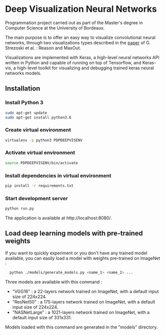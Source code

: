 # Deep Visualization Neural Networks

Programmation project carried out as part of the Master's degree in Computer Science at the University of Bordeaux.

The main purpose is to offer an easy way to visualize convolutional neural networks, through two visualizations types described in the [paper](https://vadl2017.github.io/paper/vadl_0100-paper.pdf) of G. Strezoski et al. : Reason and MaxOut.

Visualizations are implemented with Keras, a high-level neural networks API written in Python and capable of running on top of Tensorflow, and Keras-vis, a high-level toolkit for visualizing and debugging trained keras neural networks models.

## Installation

### Install Python 3
```bash
sudo apt-get update
sudo apt-get install python3.6
```

### Create virtual environment
```bash
virtualenv -p python3 PDPDEEPVISENV
```

### Activate virtual environment
```bash
source PDPDEEPVISENV/bin/activate
```

### Install dependencies in virtual environment
```bash
pip install -r requirements.txt
```

### Start development server
```bash
python run.py
```

The application is available at http://localhost:8080/.

## Load deep learning models with pre-trained weights

If you want to quickly experiment or you don't have any trained model available, you can easily load a model with weights pre-trained on ImageNet :

```bash
  python ./models/generate_models.py <name_1> <name_2> ...
```
Three models are available with this command :

- "VGG16" : a 22-layers network trained on ImageNet, with a default input size of 224x224.
- "ResNet50" : a 175-layers network trained on ImageNet, with a default input size of 224x224.
- "NASNetLarge" : a 1021-layers network trained on ImageNet, with a default input size of 331x331.

Models loaded with this command are generated in the "models" directory.
